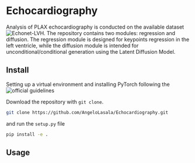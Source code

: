 # Echocardiography
Analysis of PLAX echocardiography is conducted on the available dataset ![Echonet-LVH](https://echonet.github.io/lvh/). The repository contains two modules: regression and diffusion. The regression module is designed for keypoints regression in the left ventricle, while the diffusion module is intended for unconditional/conditional generation using the Latent Diffusion Model.

## Install
Setting up a virtual environment and installing PyTorch following the ![official guidelines](https://pytorch.org/get-started/locally/)

Download the repository with `git clone`.

```bash
git clone https://github.com/AngeloLasala/Echocardiography.git
```

and run the `setup.py` file

```bash
pip install -e .
```

## Usage


